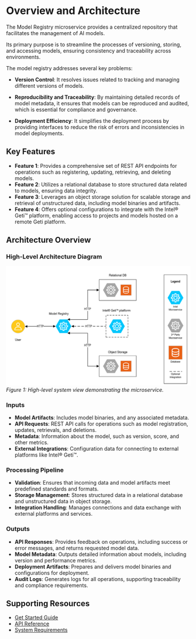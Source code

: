 # Overview and Architecture

The Model Registry microservice provides a centralized repository that facilitates the management of AI models.

Its primary purpose is to streamline the processes of versioning, storing, and accessing models, ensuring consistency and traceability across environments.

The model registry addresses several key problems:

* **Version Control**: It resolves issues related to tracking and managing different versions of models.

* **Reproducibility and Traceability**: By maintaining detailed records of model metadata, it ensures that models can be reproduced and audited, which is essential for compliance and governance.

* **Deployment Efficiency**: It simplifies the deployment process by providing interfaces to reduce the risk of errors and inconsistencies in model deployments.

## Key Features
* **Feature 1**: Provides a comprehensive set of REST API endpoints for operations such as registering, updating, retrieving, and deleting models.
* **Feature 2**: Utilizes a relational database to store structured data related to models, ensuring data integrity.
* **Feature 3**: Leverages an object storage solution for scalable storage and retrieval of unstructured data, including model binaries and artifacts.
* **Feature 4**: Offers optional configurations to integrate with the Intel® Geti™ platform, enabling access to projects and models hosted on a remote Geti platform.

## Architecture Overview

### High-Level Architecture Diagram
![Architecture Diagram](images/Model_Registry_HLA.png)  
*Figure 1: High-level system view demonstrating the microservice.*


### Inputs
* **Model Artifacts**: Includes model binaries, and any associated metadata.
* **API Requests**: REST API calls for operations such as model registration, updates, retrievals, and deletions.
* **Metadata**: Information about the model, such as version, score, and other metrics.
* **External Integrations**: Configuration data for connecting to external platforms like Intel® Geti™.

### Processing Pipeline
* **Validation**: Ensures that incoming data and model artifacts meet predefined standards and formats.
* **Storage Management**: Stores structured data in a relational database and unstructured data in object storage.
* **Integration Handling**: Manages connections and data exchange with external platforms and services.

### Outputs
* **API Responses**: Provides feedback on operations, including success or error messages, and returns requested model data.
* **Model Metadata**: Outputs detailed information about models, including version and performance metrics.
* **Deployment Artifacts**: Prepares and delivers model binaries and configurations for deployment.
* **Audit Logs**: Generates logs for all operations, supporting traceability and compliance requirements.

## Supporting Resources
* [Get Started Guide](get-started.md)
* [API Reference](api-reference.md)
* [System Requirements](system-requirements.md)
